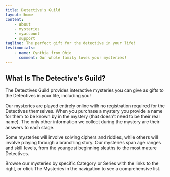 ```yaml
---
title: Detective's Guild
layout: home 
content:
    - about
    - mysteries
    - myaccount
    - support
tagline: The perfect gift for the detective in your life!
testimonials:
    - name: Cynthia from Ohio
      comment: Our whole family loves your mysteries!
---
```

## What Is The Detective's Guild?

The Detectives Guild provides interactive mysteries you can give as gifts to the Detectives in your life, including you!

Our mysteries are played entirely online with no registration required for the Detectives themselves. When you purchase a mystery you provide a name for them to be known by in the mystery (that doesn't need to be their real name). The only other information we collect during the mystery are their answers to each stage.

Some mysteries will involve solving ciphers and riddles, while others will involve playing through a branching story. Our mysteries span age ranges and skill levels, from the youngest beginning sleuths to the most mature Detectives.

Browse our mysteries by specific Category or Series with the links to the right, or click The Mysteries in the navigation to see a comprehensive list.